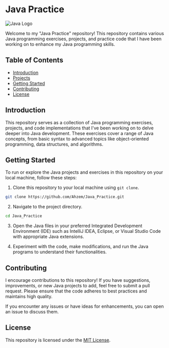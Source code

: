 # Java Practice

![Java Logo](https://cdn.jsdelivr.net/npm/programming-languages-logos/src/java/java.png)

Welcome to my "Java Practice" repository! This repository contains various Java programming exercises, projects, and practice code that I have been working on to enhance my Java programming skills.

## Table of Contents

- [Introduction](#introduction)
- [Projects](#projects)
- [Getting Started](#getting-started)
- [Contributing](#contributing)
- [License](#license)

## Introduction

This repository serves as a collection of Java programming exercises, projects, and code implementations that I've been working on to delve deeper into Java development. These exercises cover a range of Java concepts, from basic syntax to advanced topics like object-oriented programming, data structures, and algorithms.

## Getting Started

To run or explore the Java projects and exercises in this repository on your local machine, follow these steps:

1. Clone this repository to your local machine using `git clone`.

```bash
git clone https://github.com/Ahzem/Java_Practice.git
```

2. Navigate to the project directory.

```bash
cd Java_Practice
```

3. Open the Java files in your preferred Integrated Development Environment (IDE) such as IntelliJ IDEA, Eclipse, or Visual Studio Code with appropriate Java extensions.

4. Experiment with the code, make modifications, and run the Java programs to understand their functionalities.

## Contributing

I encourage contributions to this repository! If you have suggestions, improvements, or new Java projects to add, feel free to submit a pull request. Please ensure that the code adheres to best practices and maintains high quality.

If you encounter any issues or have ideas for enhancements, you can open an issue to discuss them.

## License

This repository is licensed under the [MIT License](LICENSE).
